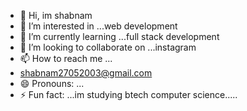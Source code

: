 - 👋 Hi, im shabnam
- 👀 I’m interested in ...web development
- 🌱 I’m currently learning ...full stack development
- 💞️ I’m looking to collaborate on ...instagram
- 📫 How to reach me ...
- shabnam27052003@gmail.com
- 😄 Pronouns: ...
- ⚡ Fun fact: ...im studying btech computer science.....

<!---
Shabbu-git/Shabbu-git is a ✨ special ✨ repository because its `README.md` (this file) appears on your GitHub profile.
You can click the Preview link to take a look at your changes.
--->
